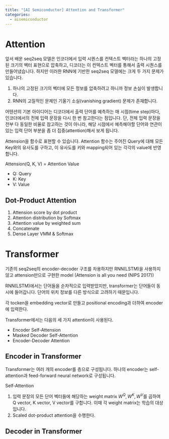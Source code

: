 ```yaml
---
title: "[AI Semiconductor] Attention and Transformer"
categories:
  - aisemiconductor
---
```

# Attention

앞서 배운 seq2seq 모델은 인코더에서 입력 시퀀스를 컨텍스트 벡터라는 하나의 고정된 크기의 벡터 표현으로 압축하고, 디코더는 이 컨텍스트 벡터를 통해서 출력 시퀀스를 만들어냈습니다. 하지만 이러한 RNN에 기반한 seq2seq 모델에는 크게 두 가지 문제가 있습니다.

1. 하나의 고정된 크기의 벡터에 모든 정보를 압축하려고 하니까 정보 손실이 발생합니다.
2. RNN의 고질적인 문제인 기울기 소실(vanishing gradient) 문제가 존재합니다.

어텐션의 기본 아이디어는 디코더에서 출력 단어를 예측하는 매 시점(time step)마다, 인코더에서의 전체 입력 문장을 다시 한 번 참고한다는 점입니다. 단, 전체 입력 문장을 전부 다 동일한 비율로 참고하는 것이 아니라, 해당 시점에서 예측해야할 단어와 연관이 있는 입력 단어 부분을 좀 더 집중(attention)해서 보게 됩니다.

Attension을 함수로 표현할 수 있습니다. Attention 함수는 주어진 Query에 대해 모든 Key와의 유사도를 구하고, 이 유사도를 키와 mapping되어 있는 각각의 value에 반영합니다.

Attension(Q, K, V) = Attention Value

- Q: Query
- K: Key
- V: Value

## Dot-Product Attention

1. Attension score by dot product
2. Attention distribution by Softmax
3. Attention value by weighted sum
4. Concatenate
5. Dense Layer VMM & Softmax

# Transformer

기존의 seq2seq의 encoder-decoder 구조를 차용하지만 RNN(LSTM)을 사용하지 않고 attension만으로 구현한 model (Attension is all you need (NIPS 2017))

RNN(LSTM)에서는 단어들을 순차적으로 입력받았지만, transformer는 단어들이 동시에 들어갑니다. 단어의 위치 정보를 다른 방식으로 고려하기 때문입니다.

각 tocken을 embedding vector로 만들고 positional encoding과 더하여 encoder에 입력한다.

Transformer에서는 다음의 세 가지 attention이 사용된다.

- Encoder Self-Attension
- Masked Decoder Self-Attention
- Encoder-Decoder Attention

## Encoder in Transformer

Transformer는 여러 개의 encoder를 층으로 구성됩니다. 하나의 encoder는 self-attention과 feed-forward neural network로 구성됩니다.

Self-Attention

1. 입력 문장의 모든 단어 벡터들에 해당하는 weight matrix $W^Q, W^K, W^V$를 곱하여 Q vector, K vector, V vector를 구합니다. 이때 각 weight matrix는 학습의 대상입니다.
2. Scaled dot-product attention을 수행한다.

## Decoder in Transformer
